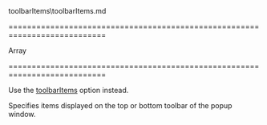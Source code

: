 <!--dep-->toolbarItems\toolbarItems.md<!--/dep-->
===========================================================================
<!--type-->Array<Object><!--/type-->
===========================================================================

<!--deprecated-->
Use the [toolbarItems](/Documentation/ApiReference/UI_Widgets/dxPopup/Configuration/toolbarItems/) option instead.
<!--/deprecated-->

<!--shortDescription-->
Specifies items displayed on the top or bottom toolbar of the popup window.
<!--/shortDescription-->

<!--fullDescription-->

<!--/fullDescription-->